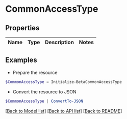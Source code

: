 # CommonAccessType
## Properties

Name | Type | Description | Notes
------------ | ------------- | ------------- | -------------

## Examples

- Prepare the resource
```powershell
$CommonAccessType = Initialize-BetaCommonAccessType 
```

- Convert the resource to JSON
```powershell
$CommonAccessType | ConvertTo-JSON
```

[[Back to Model list]](../README.md#documentation-for-models) [[Back to API list]](../README.md#documentation-for-api-endpoints) [[Back to README]](../README.md)

